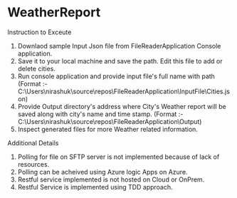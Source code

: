 # WeatherReport

Instruction to Exceute

1. Downlaod sample Input Json file from FileReaderApplication Console application.
2. Save it to your local machine and save the path. Edit this file to add or delete cities.
3. Run console application and provide input file's full name with path
(Format :- C:\Users\nirashuk\source\repos\FileReaderApplication\InputFile\Cities.json)
4. Provide Output directory's address where City's Weather report will be saved along with city's name and time stamp.
(Format :- C:\Users\nirashuk\source\repos\FileReaderApplication\Output\)
5. Inspect generated files for more Weather related information.

Additional Details

1. Polling for file on SFTP server is not implemented because of lack of resources.
2. Polling can be acheived using Azure logic Apps on Azure.
3. Restful service implemented is not hosted on Cloud or OnPrem.
4. Restful Service is implemented using TDD approach.
